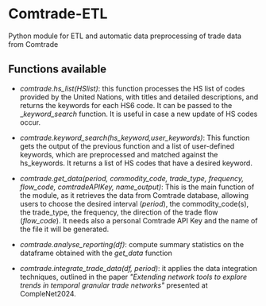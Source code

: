 # Comtrade-ETL
 Python module for ETL and automatic data preprocessing of trade data from Comtrade


## Functions available

- _comtrade.hs_list(HSlist)_: this function processes the HS list of codes provided by the United Nations, with titles and detailed descriptions, and returns the keywords for each HS6 code. It can be passed to the __keyword_search_ function. It is useful in case a new update of HS codes occur.

- _comtrade.keyword_search(hs_keyword,user_keywords)_: This function gets the output of the previous function and a list of user-defined keywords, which are preprocessed and matched against the hs_keywords. It returns a list of HS codes that have a desired keyword.

- _comtrade.get_data(period, commodity_code, trade_type, frequency, flow_code, comtradeAPIKey, name_output)_: This is the main function of the module, as it retrieves the data from Comtrade database, allowing users to choose the desired interval (_period_), the commodity_code(s), the trade_type, the frequency, the direction of the trade flow (_flow_code_). It needs also a personal Comtrade API Key and the name of the file it will be generated.

- _comtrade.analyse_reporting(df)_: compute summary statistics on the dataframe obtained with the _get_data_ function

- _comtrade.integrate_trade_data(df, period)_: it applies the data integration techniques, outlined in the paper _"Extending network tools to explore trends in temporal granular trade networks"_ presented at CompleNet2024.
